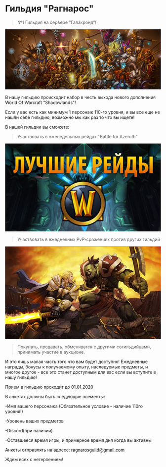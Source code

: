 # Гильдия "Рагнарос"

> №1 Гильдия на сервере "Галакронд"!

![Screen](123.jpg)

В нашу гильдию происходит набор в честь выхода нового дополнения World Of Warcraft "Shadowlands"!

Если у вас есть как минимум 1 персонаж 110-го уровня, и вы все еще не нашли себе гильдию, возможно мы как раз то что вы ищете!

В нашей гильдии вы сможете:

>Участвовать в еженедельных рейдах "Battle for Azeroth"

![raid](1123.png)

>Участвовать в ежедневных PvP-сражениях против других гильдий

![pvp](pvp.jpg)

>Покупать, продавать, обмениватся с другими согильдийцами, принимать участие в аукционе.

И это лишь малая часть того что вам будет доступно! Ежедневные награды, бонусы к получаемому опыту, наследуемые предметы, и многое другое - все это станет доступным для вас если вы вступите в нашу гильдию!

Прием в гильдию проходит до 01.01.2020

В анкетах должны быть следующие элементы:

-Имя вашего персонажа (Обязательное условие - наличие 110го уровня!)

-Уровень ваших предметов

-Discord(при наличии)

-Оставшееся время игры, и примерное время дня когда вы активны

Анкеты отправлять на адресс: ragnarosguild@gmail.com

Ждем всех с нетерпением!
